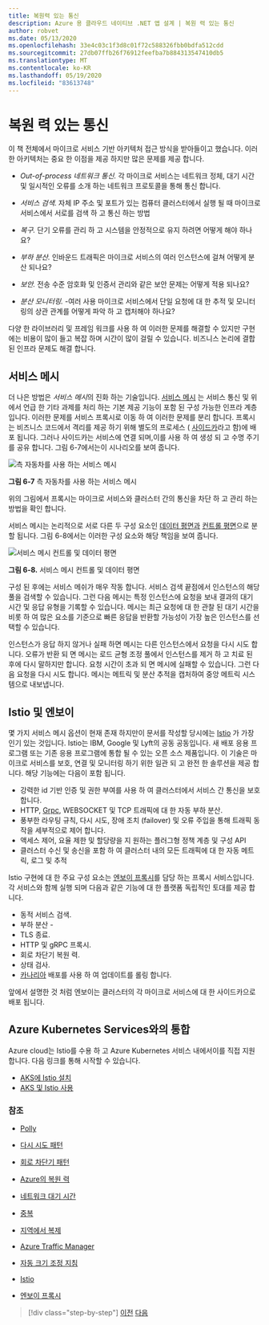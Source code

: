 ```yaml
---
title: 복원력 있는 통신
description: Azure 용 클라우드 네이티브 .NET 앱 설계 | 복원 력 있는 통신
author: robvet
ms.date: 05/13/2020
ms.openlocfilehash: 33e4c03c1f3d8c01f72c588326fbb0bdfa512cdd
ms.sourcegitcommit: 27db07ffb26f76912feefba7b884313547410db5
ms.translationtype: MT
ms.contentlocale: ko-KR
ms.lasthandoff: 05/19/2020
ms.locfileid: "83613748"
---
```

# <a name="resilient-communications"></a>복원 력 있는 통신

이 책 전체에서 마이크로 서비스 기반 아키텍처 접근 방식을 받아들이고 했습니다. 이러한 아키텍처는 중요 한 이점을 제공 하지만 많은 문제를 제공 합니다.

- *Out-of-process 네트워크 통신.* 각 마이크로 서비스는 네트워크 정체, 대기 시간 및 일시적인 오류를 소개 하는 네트워크 프로토콜을 통해 통신 합니다.

- *서비스 검색.* 자체 IP 주소 및 포트가 있는 컴퓨터 클러스터에서 실행 될 때 마이크로 서비스에서 서로를 검색 하 고 통신 하는 방법

- *복구.* 단기 오류를 관리 하 고 시스템을 안정적으로 유지 하려면 어떻게 해야 하나요?

- *부하 분산.* 인바운드 트래픽은 마이크로 서비스의 여러 인스턴스에 걸쳐 어떻게 분산 되나요?

- *보안.* 전송 수준 암호화 및 인증서 관리와 같은 보안 문제는 어떻게 적용 되나요?

- *분산 모니터링.* -여러 사용 마이크로 서비스에서 단일 요청에 대 한 추적 및 모니터링의 상관 관계를 어떻게 파악 하 고 캡처해야 하나요?

다양 한 라이브러리 및 프레임 워크를 사용 하 여 이러한 문제를 해결할 수 있지만 구현에는 비용이 많이 들고 복잡 하며 시간이 많이 걸릴 수 있습니다. 비즈니스 논리에 결합 된 인프라 문제도 해결 합니다.

## <a name="service-mesh"></a>서비스 메시

더 나은 방법은 *서비스 메시*의 진화 하는 기술입니다. [서비스 메시](https://www.nginx.com/blog/what-is-a-service-mesh/) 는 서비스 통신 및 위에서 언급 한 기타 과제를 처리 하는 기본 제공 기능이 포함 된 구성 가능한 인프라 계층입니다. 이러한 문제를 서비스 프록시로 이동 하 여 이러한 문제를 분리 합니다. 프록시는 비즈니스 코드에서 격리를 제공 하기 위해 별도의 프로세스 ( [사이드카](https://docs.microsoft.com/azure/architecture/patterns/sidecar)라고 함)에 배포 됩니다. 그러나 사이드카는 서비스에 연결 되며,이를 사용 하 여 생성 되 고 수명 주기를 공유 합니다. 그림 6-7에서는이 시나리오를 보여 줍니다.

![측 자동차를 사용 하는 서비스 메시](./media/service-mesh-with-side-car.png)

**그림 6-7** 측 자동차를 사용 하는 서비스 메시

위의 그림에서 프록시는 마이크로 서비스와 클러스터 간의 통신을 차단 하 고 관리 하는 방법을 확인 합니다.

서비스 메시는 논리적으로 서로 다른 두 구성 요소인 [데이터 평면과](https://blog.envoyproxy.io/service-mesh-data-plane-vs-control-plane-2774e720f7fc) [컨트롤 평면](https://blog.envoyproxy.io/service-mesh-data-plane-vs-control-plane-2774e720f7fc)으로 분할 됩니다. 그림 6-8에서는 이러한 구성 요소와 해당 책임을 보여 줍니다.

![서비스 메시 컨트롤 및 데이터 평면](./media/istio-control-and-data-plane.png)

**그림 6-8.** 서비스 메시 컨트롤 및 데이터 평면

구성 된 후에는 서비스 메쉬가 매우 작동 합니다. 서비스 검색 끝점에서 인스턴스의 해당 풀을 검색할 수 있습니다. 그런 다음 메시는 특정 인스턴스에 요청을 보내 결과의 대기 시간 및 응답 유형을 기록할 수 있습니다. 메시는 최근 요청에 대 한 관찰 된 대기 시간을 비롯 하 여 많은 요소를 기준으로 빠른 응답을 반환할 가능성이 가장 높은 인스턴스를 선택할 수 있습니다.

인스턴스가 응답 하지 않거나 실패 하면 메시는 다른 인스턴스에서 요청을 다시 시도 합니다. 오류가 반환 되 면 메시는 로드 균형 조정 풀에서 인스턴스를 제거 하 고 치료 된 후에 다시 말하지만 합니다. 요청 시간이 초과 되 면 메시에 실패할 수 있습니다. 그런 다음 요청을 다시 시도 합니다. 메시는 메트릭 및 분산 추적을 캡처하여 중앙 메트릭 시스템으로 내보냅니다.

## <a name="istio-and-envoy"></a>Istio 및 엔보이

몇 가지 서비스 메시 옵션이 현재 존재 하지만이 문서를 작성할 당시에는 [Istio](https://istio.io/docs/concepts/what-is-istio/) 가 가장 인기 있는 것입니다. Istio는 IBM, Google 및 Lyft의 공동 공동입니다. 새 배포 응용 프로그램 또는 기존 응용 프로그램에 통합 될 수 있는 오픈 소스 제품입니다. 이 기술은 마이크로 서비스를 보호, 연결 및 모니터링 하기 위한 일관 되 고 완전 한 솔루션을 제공 합니다. 해당 기능에는 다음이 포함 됩니다.

- 강력한 id 기반 인증 및 권한 부여를 사용 하 여 클러스터에서 서비스 간 통신을 보호 합니다.
- HTTP, [Grpc](https://grpc.io/), WEBSOCKET 및 TCP 트래픽에 대 한 자동 부하 분산.
- 풍부한 라우팅 규칙, 다시 시도, 장애 조치 (failover) 및 오류 주입을 통해 트래픽 동작을 세부적으로 제어 합니다.
- 액세스 제어, 요율 제한 및 할당량을 지 원하는 플러그형 정책 계층 및 구성 API
- 클러스터 수신 및 송신을 포함 하 여 클러스터 내의 모든 트래픽에 대 한 자동 메트릭, 로그 및 추적

Istio 구현에 대 한 주요 구성 요소는 [엔보이 프록시](https://www.envoyproxy.io/docs/envoy/latest/intro/what_is_envoy)를 담당 하는 프록시 서비스입니다. 각 서비스와 함께 실행 되며 다음과 같은 기능에 대 한 플랫폼 독립적인 토대를 제공 합니다.

- 동적 서비스 검색.
- 부하 분산 -
- TLS 종료.
- HTTP 및 gRPC 프록시.
- 회로 차단기 복원 력.
- 상태 검사.
- [카나리아](https://martinfowler.com/bliki/CanaryRelease.html) 배포를 사용 하 여 업데이트를 롤링 합니다.

앞에서 설명한 것 처럼 엔보이는 클러스터의 각 마이크로 서비스에 대 한 사이드카으로 배포 됩니다.

## <a name="integration-with-azure-kubernetes-services"></a>Azure Kubernetes Services와의 통합

Azure cloud는 Istio를 수용 하 고 Azure Kubernetes 서비스 내에서이를 직접 지원 합니다. 다음 링크를 통해 시작할 수 있습니다.

- [AKS에 Istio 설치](https://docs.microsoft.com/azure/aks/istio-install)
- [AKS 및 Istio 사용](https://docs.microsoft.com/azure/aks/istio-scenario-routing)

### <a name="references"></a>참조

- [Polly](http://www.thepollyproject.org/)

- [다시 시도 패턴](https://docs.microsoft.com/azure/architecture/patterns/retry)

- [회로 차단기 패턴](https://docs.microsoft.com/azure/architecture/patterns/circuit-breaker)

- [Azure의 복원 력](https://azure.microsoft.com/mediahandler/files/resourcefiles/resilience-in-azure-whitepaper/Resilience%20in%20Azure.pdf)

- [네트워크 대기 시간](https://www.techopedia.com/definition/8553/network-latency)

- [중복](https://docs.microsoft.com/azure/architecture/guide/design-principles/redundancy)

- [지역에서 복제](https://docs.microsoft.com/azure/sql-database/sql-database-active-geo-replication)

- [Azure Traffic Manager](https://docs.microsoft.com/azure/traffic-manager/traffic-manager-overview)

- [자동 크기 조정 지침](https://docs.microsoft.com/azure/architecture/best-practices/auto-scaling)

- [Istio](https://istio.io/docs/concepts/what-is-istio/)

- [엔보이 프록시](https://www.envoyproxy.io/docs/envoy/latest/intro/what_is_envoy)

>[!div class="step-by-step"]
>[이전](infrastructure-resiliency-azure.md)
>[다음](monitoring-health.md)
